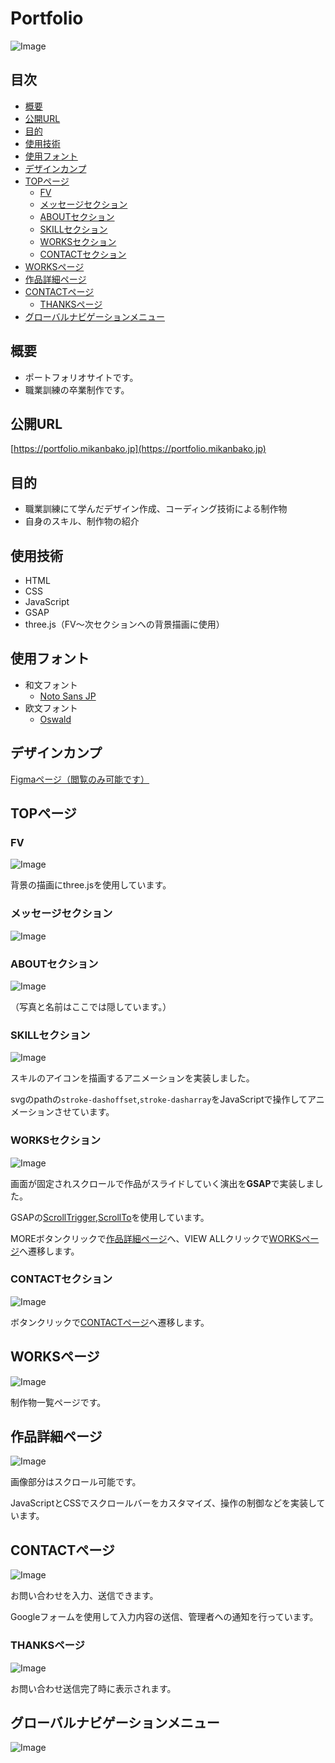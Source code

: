 # Portfolio<!-- omit in toc -->
![Image](https://github.com/user-attachments/assets/38cbe5b2-06ee-499e-b18e-4b69f5acc058)

## 目次<!-- omit in toc -->
- [概要](#概要)
- [公開URL](#公開url)
- [目的](#目的)
- [使用技術](#使用技術)
- [使用フォント](#使用フォント)
- [デザインカンプ](#デザインカンプ)
- [TOPページ](#topページ)
  - [FV](#fv)
  - [メッセージセクション](#メッセージセクション)
  - [ABOUTセクション](#aboutセクション)
  - [SKILLセクション](#skillセクション)
  - [WORKSセクション](#worksセクション)
  - [CONTACTセクション](#contactセクション)
- [WORKSページ](#worksページ)
- [作品詳細ページ](#作品詳細ページ)
- [CONTACTページ](#contactページ)
  - [THANKSページ](#thanksページ)
- [グローバルナビゲーションメニュー](#グローバルナビゲーションメニュー)

## 概要
* ポートフォリオサイトです。
* 職業訓練の卒業制作です。

## 公開URL
[https://portfolio.mikanbako.jp](https://portfolio.mikanbako.jp)

## 目的
* 職業訓練にて学んだデザイン作成、コーディング技術による制作物
* 自身のスキル、制作物の紹介

## 使用技術
* HTML
* CSS
* JavaScript
* GSAP
* three.js（FV～次セクションへの背景描画に使用）

## 使用フォント
* 和文フォント
  * [Noto Sans JP](https://fonts.google.com/noto/specimen/Noto+Sans+JP)
* 欧文フォント
  * [Oswald](https://fonts.google.com/specimen/Oswald)

## デザインカンプ
[Figmaページ（閲覧のみ可能です）](https://www.figma.com/design/oxv9pQ7REeRA8bIJeLAS96/%E3%83%9D%E3%83%BC%E3%83%88%E3%83%95%E3%82%A9%E3%83%AA%E3%82%AA%E3%82%B5%E3%82%A4%E3%83%88?node-id=0-1&t=BzG1GcLpfhDDp16S-1)

## TOPページ
### FV
![Image](https://github.com/user-attachments/assets/c31cbed7-5f3d-4153-9142-ff647ee63bcb)

背景の描画にthree.jsを使用しています。

### メッセージセクション
![Image](https://github.com/user-attachments/assets/8407234a-56ce-466a-96bc-dd7230f6ee72)

### ABOUTセクション
![Image](https://github.com/user-attachments/assets/def3ffa0-9f65-4017-8531-8919ae9baf13)

（写真と名前はここでは隠しています。）

### SKILLセクション
![Image](https://github.com/user-attachments/assets/48c3f6ca-0245-4cfe-acff-5b31fc4cbdc6)

スキルのアイコンを描画するアニメーションを実装しました。

svgのpathの`stroke-dashoffset`,`stroke-dasharray`をJavaScriptで操作してアニメーションさせています。

### WORKSセクション
![Image](https://github.com/user-attachments/assets/46ac3331-dcf7-4972-a384-3268010daddb)

画面が固定されスクロールで作品がスライドしていく演出を**GSAP**で実装しました。

GSAPの[ScrollTrigger](https://gsap.com/docs/v3/Plugins/ScrollTrigger/?page=1),[ScrollTo](https://gsap.com/docs/v3/Plugins/ScrollToPlugin/)を使用しています。

MOREボタンクリックで[作品詳細ページ](#作品詳細ページ)へ、VIEW ALLクリックで[WORKSページ](#worksページ)へ遷移します。

### CONTACTセクション
![Image](https://github.com/user-attachments/assets/aac69b0e-ba45-44b7-b4f4-c65efbd81344)

ボタンクリックで[CONTACTページ](#contactページ)へ遷移します。

## WORKSページ
![Image](https://github.com/user-attachments/assets/ea5248d7-3741-47cb-bb0f-f2f63c9d385f)

制作物一覧ページです。

## 作品詳細ページ
![Image](https://github.com/user-attachments/assets/9ca21100-c9ae-4165-b56f-0b32f7cf70fd)

画像部分はスクロール可能です。

JavaScriptとCSSでスクロールバーをカスタマイズ、操作の制御などを実装しています。

## CONTACTページ
![Image](https://github.com/user-attachments/assets/a4acebaa-a3a2-412a-a097-3f556f80e988)

お問い合わせを入力、送信できます。

Googleフォームを使用して入力内容の送信、管理者への通知を行っています。

### THANKSページ
![Image](https://github.com/user-attachments/assets/4a885ee2-0327-410a-ab15-da018d790b0a)

お問い合わせ送信完了時に表示されます。

## グローバルナビゲーションメニュー
![Image](https://github.com/user-attachments/assets/95ca6327-ca84-43f9-92ff-32eade990983)